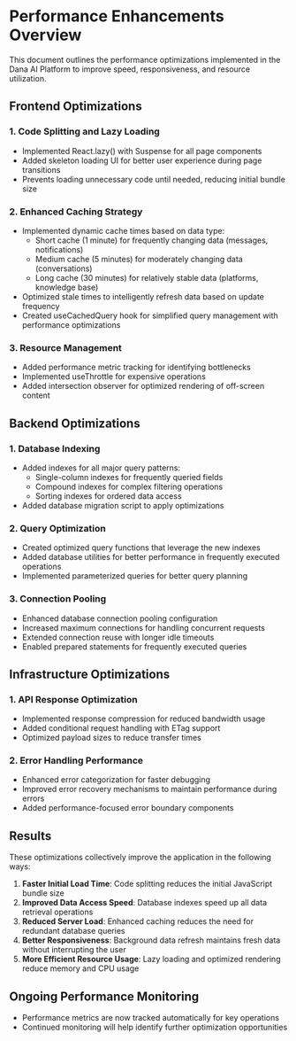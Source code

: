 # Performance Enhancements Overview

This document outlines the performance optimizations implemented in the Dana AI Platform to improve speed, responsiveness, and resource utilization.

## Frontend Optimizations

### 1. Code Splitting and Lazy Loading
- Implemented React.lazy() with Suspense for all page components
- Added skeleton loading UI for better user experience during page transitions
- Prevents loading unnecessary code until needed, reducing initial bundle size

### 2. Enhanced Caching Strategy
- Implemented dynamic cache times based on data type:
  - Short cache (1 minute) for frequently changing data (messages, notifications)
  - Medium cache (5 minutes) for moderately changing data (conversations)
  - Long cache (30 minutes) for relatively stable data (platforms, knowledge base)
- Optimized stale times to intelligently refresh data based on update frequency
- Created useCachedQuery hook for simplified query management with performance optimizations

### 3. Resource Management
- Added performance metric tracking for identifying bottlenecks
- Implemented useThrottle for expensive operations
- Added intersection observer for optimized rendering of off-screen content

## Backend Optimizations

### 1. Database Indexing
- Added indexes for all major query patterns:
  - Single-column indexes for frequently queried fields
  - Compound indexes for complex filtering operations
  - Sorting indexes for ordered data access
- Added database migration script to apply optimizations

### 2. Query Optimization
- Created optimized query functions that leverage the new indexes
- Added database utilities for better performance in frequently executed operations
- Implemented parameterized queries for better query planning

### 3. Connection Pooling
- Enhanced database connection pooling configuration
- Increased maximum connections for handling concurrent requests
- Extended connection reuse with longer idle timeouts
- Enabled prepared statements for frequently executed queries

## Infrastructure Optimizations

### 1. API Response Optimization
- Implemented response compression for reduced bandwidth usage
- Added conditional request handling with ETag support
- Optimized payload sizes to reduce transfer times

### 2. Error Handling Performance
- Enhanced error categorization for faster debugging
- Improved error recovery mechanisms to maintain performance during errors
- Added performance-focused error boundary components

## Results

These optimizations collectively improve the application in the following ways:

1. **Faster Initial Load Time**: Code splitting reduces the initial JavaScript bundle size
2. **Improved Data Access Speed**: Database indexes speed up all data retrieval operations
3. **Reduced Server Load**: Enhanced caching reduces the need for redundant database queries
4. **Better Responsiveness**: Background data refresh maintains fresh data without interrupting the user
5. **More Efficient Resource Usage**: Lazy loading and optimized rendering reduce memory and CPU usage

## Ongoing Performance Monitoring

- Performance metrics are now tracked automatically for key operations
- Continued monitoring will help identify further optimization opportunities